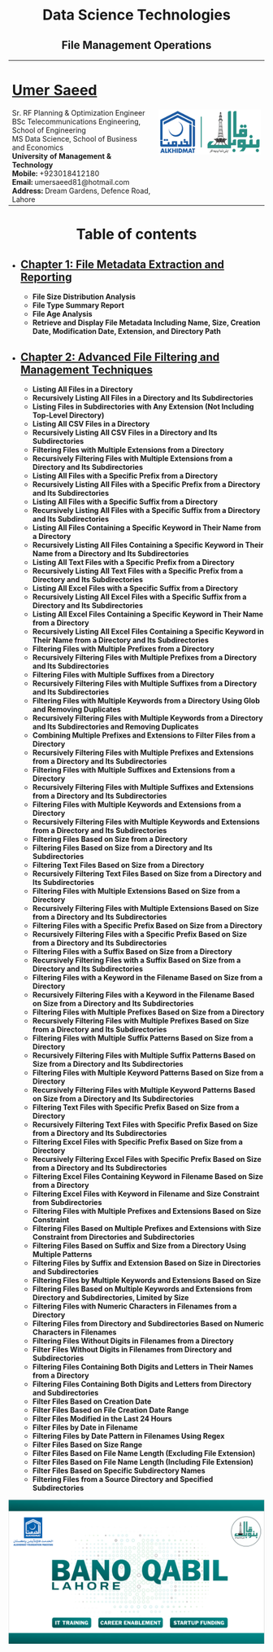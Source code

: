 

<h1 align="center"> Data Science Technologies</h1>
<h2 align="center">File Management Operations</h2>

<table>
  <tr>
    <td>
      <h1><a href="https://www.linkedin.com/in/engumersaeed/">Umer Saeed</a></h1>
      Sr. RF Planning & Optimization Engineer<br>
      BSc Telecommunications Engineering, School of Engineering<br>
      MS Data Science, School of Business and Economics<br>
      <strong>University of Management & Technology</strong><br>
      <strong>Mobile:</strong> +923018412180<br>
      <strong>Email:</strong> umersaeed81@hotmail.com<br>
      <strong>Address:</strong> Dream Gardens, Defence Road, Lahore<br>
    </td>
    <td>
      <img src="https://github.com/Umersaeed81/File_Management_Operations/blob/main/log/banoqabil.png?raw=true" alt="Bano Qabil Logo" width="500"/>
    </td>
  </tr>
</table>



# <h1 align="center"> Table of contents

- ## [**Chapter 1: File Metadata Extraction and Reporting**](https://github.com/Umersaeed81/File_Management_Operations/blob/main/log/Gathering_File_Metadata/File_Metadata_Extraction_and_Reporting.md)
  -   **File Size Distribution Analysis**
  -   **File Type Summary Report**
  -   **File Age Analysis**
  -   **Retrieve and Display File Metadata Including Name, Size, Creation Date, Modification Date, Extension, and Directory Path**
- ## [**Chapter 2: Advanced File Filtering and Management Techniques**](https://github.com/Umersaeed81/File_Management_Operations/blob/main/log/File_Filtering/Advanced_File_Filtering_and_Management_Techniques.md)
  
  -  **Listing All Files in a Directory**
  -  **Recursively Listing All Files in a Directory and Its Subdirectories**
  -  **Listing Files in Subdirectories with Any Extension (Not Including Top-Level Directory)**
  -  **Listing All CSV Files in a Directory**
  -  **Recursively Listing All CSV Files in a Directory and Its Subdirectories**
  -  **Filtering Files with Multiple Extensions from a Directory**
  -  **Recursively Filtering Files with Multiple Extensions from a Directory and Its Subdirectories**
  -  **Listing All Files with a Specific Prefix from a Directory**
  -  **Recursively Listing All Files with a Specific Prefix from a Directory and Its Subdirectories**
  -  **Listing All Files with a Specific Suffix from a Directory**
  -  **Recursively Listing All Files with a Specific Suffix from a Directory and Its Subdirectories**
  -  **Listing All Files Containing a Specific Keyword in Their Name from a Directory**
  -  **Recursively Listing All Files Containing a Specific Keyword in Their Name from a Directory and Its Subdirectories**
  -  **Listing All Text Files with a Specific Prefix from a Directory**
  -  **Recursively Listing All Text Files with a Specific Prefix from a Directory and Its Subdirectories**
  -  **Listing All Excel Files with a Specific Suffix from a Directory**
  -  **Recursively Listing All Excel Files with a Specific Suffix from a Directory and Its Subdirectories**
  -  **Listing All Excel Files Containing a Specific Keyword in Their Name from a Directory**
  -  **Recursively Listing All Excel Files Containing a Specific Keyword in Their Name from a Directory and Its Subdirectories**
  -  **Filtering Files with Multiple Prefixes from a Directory**
  -  **Recursively Filtering Files with Multiple Prefixes from a Directory and Its Subdirectories**
  -  **Filtering Files with Multiple Suffixes from a Directory**
  -  **Recursively Filtering Files with Multiple Suffixes from a Directory and Its Subdirectories**
  -  **Filtering Files with Multiple Keywords from a Directory Using Glob and Removing Duplicates**
  -  **Recursively Filtering Files with Multiple Keywords from a Directory and Its Subdirectories and Removing Duplicates**
  -  **Combining Multiple Prefixes and Extensions to Filter Files from a Directory**
  -  **Recursively Filtering Files with Multiple Prefixes and Extensions from a Directory and Its Subdirectories**
  -  **Filtering Files with Multiple Suffixes and Extensions from a Directory**
  -  **Recursively Filtering Files with Multiple Suffixes and Extensions from a Directory and Its Subdirectories**
  -  **Filtering Files with Multiple Keywords and Extensions from a Directory**
  -  **Recursively Filtering Files with Multiple Keywords and Extensions from a Directory and Its Subdirectories**
  -  **Filtering Files Based on Size from a Directory**
  -  **Filtering Files Based on Size from a Directory and Its Subdirectories**
  -  **Filtering Text Files Based on Size from a Directory**
  -  **Recursively Filtering Text Files Based on Size from a Directory and Its Subdirectories**
  -  **Filtering Files with Multiple Extensions Based on Size from a Directory**
  -  **Recursively Filtering Files with Multiple Extensions Based on Size from a Directory and Its Subdirectories**
  -  **Filtering Files with a Specific Prefix Based on Size from a Directory**
  -  **Recursively Filtering Files with a Specific Prefix Based on Size from a Directory and Its Subdirectories**
  -  **Filtering Files with a Suffix Based on Size from a Directory**
  -  **Recursively Filtering Files with a Suffix Based on Size from a Directory and Its Subdirectories**
  -  **Filtering Files with a Keyword in the Filename Based on Size from a Directory**
  -  **Recursively Filtering Files with a Keyword in the Filename Based on Size from a Directory and Its Subdirectories**
  -  **Filtering Files with Multiple Prefixes Based on Size from a Directory**
  -  **Recursively Filtering Files with Multiple Prefixes Based on Size from a Directory and Its Subdirectories**
  -  **Filtering Files with Multiple Suffix Patterns Based on Size from a Directory**
  -  **Recursively Filtering Files with Multiple Suffix Patterns Based on Size from a Directory and Its Subdirectories**
  -  **Filtering Files with Multiple Keyword Patterns Based on Size from a Directory**
  -  **Recursively Filtering Files with Multiple Keyword Patterns Based on Size from a Directory and Its Subdirectories**
  -  **Filtering Text Files with Specific Prefix Based on Size from a Directory**
  -  **Recursively Filtering Text Files with Specific Prefix Based on Size from a Directory and Its Subdirectories**
  -  **Filtering Excel Files with Specific Prefix Based on Size from a Directory**
  -  **Recursively Filtering Excel Files with Specific Prefix Based on Size from a Directory and Its Subdirectories**
  -  **Filtering Excel Files Containing Keyword in Filename Based on Size from a Directory**
  -  **Filtering Excel Files with Keyword in Filename and Size Constraint from Subdirectories**
  -  **Filtering Files with Multiple Prefixes and Extensions Based on Size Constraint**
  -  **Filtering Files Based on Multiple Prefixes and Extensions with Size Constraint from Directories and Subdirectories**
  -  **Filtering Files Based on Suffix and Size from a Directory Using Multiple Patterns**
  -  **Filtering Files by Suffix and Extension Based on Size in Directories and Subdirectories**
  -  **Filtering Files by Multiple Keywords and Extensions Based on Size**
  -  **Filtering Files Based on Multiple Keywords and Extensions from Directory and Subdirectories, Limited by Size**
  -  **Filtering Files with Numeric Characters in Filenames from a Directory**
  -  **Filtering Files from Directory and Subdirectories Based on Numeric Characters in Filenames**
  -  **Filtering Files Without Digits in Filenames from a Directory**
  -  **Filter Files Without Digits in Filenames from Directory and Subdirectories**
  -  **Filtering Files Containing Both Digits and Letters in Their Names from a Directory**
  -  **Filtering Files Containing Both Digits and Letters from Directory and Subdirectories**
  -  **Filter Files Based on Creation Date**
  -  **Filter Files Based on File Creation Date Range**
  -  **Filter Files Modified in the Last 24 Hours**
  -  **Filter Files by Date in Filename**
  -  **Filtering Files by Date Pattern in Filenames Using Regex**
  -  **Filter Files Based on Size Range**
  -  **Filter Files Based on File Name Length (Excluding File Extension)**
  -  **Filter Files Based on File Name Length (Including File Extension)**
  -  **Filter Files Based on Specific Subdirectory Names**
  -  **Filtering Files from a Source Directory and Specified Subdirectories**
 








![](https://github.com/Umersaeed81/File_Management_Operations/blob/main/log/pic1.png?raw=true)





